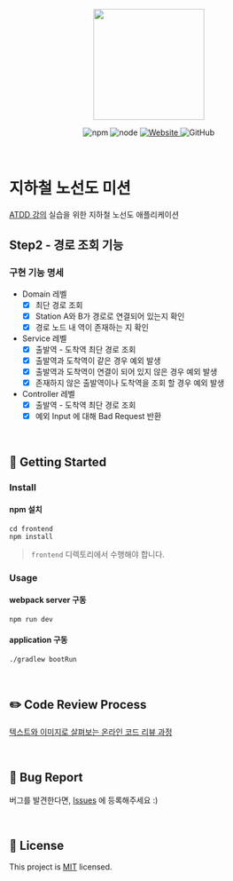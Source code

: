 <p align="center">
    <img width="200px;" src="https://raw.githubusercontent.com/woowacourse/atdd-subway-admin-frontend/master/images/main_logo.png"/>
</p>
<p align="center">
  <img alt="npm" src="https://img.shields.io/badge/npm-%3E%3D%205.5.0-blue">
  <img alt="node" src="https://img.shields.io/badge/node-%3E%3D%209.3.0-blue">
  <a href="https://edu.nextstep.camp/c/R89PYi5H" alt="nextstep atdd">
    <img alt="Website" src="https://img.shields.io/website?url=https%3A%2F%2Fedu.nextstep.camp%2Fc%2FR89PYi5H">
  </a>
  <img alt="GitHub" src="https://img.shields.io/github/license/next-step/atdd-subway-service">
</p>

<br>

# 지하철 노선도 미션
[ATDD 강의](https://edu.nextstep.camp/c/R89PYi5H) 실습을 위한 지하철 노선도 애플리케이션

## Step2 - 경로 조회 기능
### 구현 기능 명세
- Domain 레벨
    - [x] 최단 경로 조회
    - [x] Station A와 B가 경로로 연결되어 있는지 확인
    - [x] 경로 노드 내 역이 존재하는 지 확인

- Service 레벨
    - [x] 출발역 - 도착역 최단 경로 조회
    - [x] 출발역과 도착역이 같은 경우 예외 발생
    - [x] 출발역과 도착역이 연결이 되어 있지 않은 경우 예외 발생
    - [x] 존재하지 않은 출발역이나 도착역을 조회 할 경우 예외 발생

- Controller 레벨
    - [x] 출발역 - 도착역 최단 경로 조회
    - [x] 예외 Input 에 대해 Bad Request 반환

<br>

## 🚀 Getting Started

### Install
#### npm 설치
```
cd frontend
npm install
```
> `frontend` 디렉토리에서 수행해야 합니다.

### Usage
#### webpack server 구동
```
npm run dev
```
#### application 구동
```
./gradlew bootRun
```
<br>

## ✏️ Code Review Process
[텍스트와 이미지로 살펴보는 온라인 코드 리뷰 과정](https://github.com/next-step/nextstep-docs/tree/master/codereview)

<br>

## 🐞 Bug Report

버그를 발견한다면, [Issues](https://github.com/next-step/atdd-subway-service/issues) 에 등록해주세요 :)

<br>

## 📝 License

This project is [MIT](https://github.com/next-step/atdd-subway-service/blob/master/LICENSE.md) licensed.
